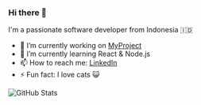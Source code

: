 ### Hi there 👋

I'm a passionate software developer from Indonesia 🇮🇩

- 🔭 I’m currently working on [MyProject](https://github.com/username/MyProject)
- 🌱 I’m currently learning React & Node.js
- 📫 How to reach me: [LinkedIn](https://linkedin.com/in/namamu)
- ⚡ Fun fact: I love cats 😺

![GitHub Stats](https://github-readme-stats.vercel.app/api?username=LarkStarz&show_icons=true)
